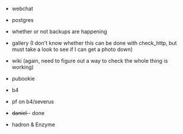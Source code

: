 
*  webchat

*  postgres

*  whether or not backups are happening

*  gallery (I don't know whether this can be done with check_http, but must take a look to see if I can get a photo down)

*  wiki (again, need to figure out a way to check the whole thing is working)

*  pubookie

*  b4

*  pf on b4/severus

*  <del> daniel </del> - done

*  hadron & Enzyme
